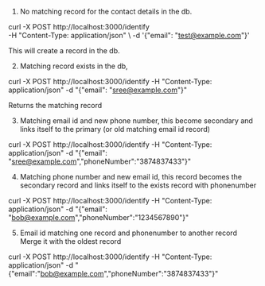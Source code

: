 
1. No matching record for the contact details in the db.

curl -X POST http://localhost:3000/identify \
  -H "Content-Type: application/json" \ 
-d '{"email": "test@example.com"}'

This will create a record in the db.


2. Matching record exists in the db,

curl -X POST http://localhost:3000/identify -H "Content-Type: application/json" -d "{\"email\": \"sree@example.com\"}"
  
Returns the matching record


3. Matching email id and new phone number, this become secondary and links itself to the primary (or old matching email id record)

curl -X POST http://localhost:3000/identify -H "Content-Type: application/json" -d "{\"email\": \"sree@example.com\",\"phoneNumber\":\"3874837433\"}"


4. Matching phone number and new email id, this record becomes the secondary record and links itself to the exists record with phonenumber

curl -X POST http://localhost:3000/identify -H "Content-Type: application/json" -d "{\"email\": \"bob@example.com\",\"phoneNumber\":\"1234567890\"}" 


5. Email id matching one record and phonenumber to another record
Merge it with the oldest record

curl -X POST http://localhost:3000/identify -H "Content-Type: application/json" -d "{\"email\":\"bob@example.com\",\"phoneNumber\":\"3874837433\"}"

